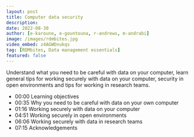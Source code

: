 ```yaml
---
layout: post
title: Computer data security
description: 
date: 2022-08-30
author: [e-karoune, e-gountouna, r-andrews, m-andrabi]
image: /images/rdmbites.jpg
video_embed: z4AGWDnukqs
tag: [RDMbites, Data management essentials]
featured: false
---
```


Understand what you need to be careful with data on your computer, learn general tips for working securely with data on your computer, security in open environments and tips for working in research teams. 

- 00:00 Learning objectives 
- 00:35 Why you need to be careful with data on your own computer
- 01:16 Working securely with data on your computer
- 04:51 Working securely in open environments
- 06:06 Working securely with data in research teams
- 07:15 Acknowledgements